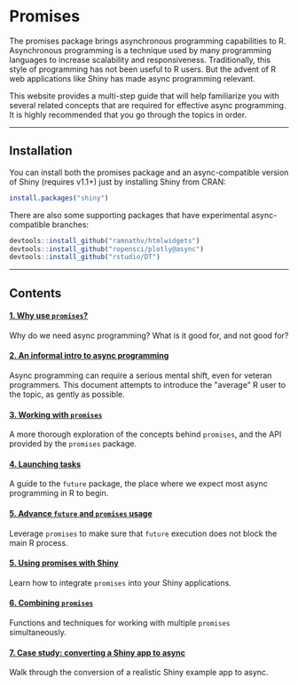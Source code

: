 # Promises

The promises package brings asynchronous programming capabilities to R. Asynchronous programming is a technique used by many programming languages to increase scalability and responsiveness. Traditionally, this style of programming has not been useful to R users. But the advent of R web applications like Shiny has made async programming relevant.

This website provides a multi-step guide that will help familiarize you with several related concepts that are required for effective async programming. It is highly recommended that you go through the topics in order.

---

## Installation

You can install both the promises package and an async-compatible version of Shiny (requires v1.1+) just by installing Shiny from CRAN:

```r
install.packages("shiny")
```

There are also some supporting packages that have experimental async-compatible branches:

```r
devtools::install_github("ramnathv/htmlwidgets")
devtools::install_github("ropensci/plotly@async")
devtools::install_github("rstudio/DT")
```

---

<style>
.contents a.anchor { display: none; }
</style>

## Contents

#### [1. Why use `promises`?](articles/motivation.html)

Why do we need async programming? What is it good for, and not good for?

#### [2. An informal intro to async programming](articles/intro.html)

Async programming can require a serious mental shift, even for veteran programmers. This document attempts to introduce the "average" R user to the topic, as gently as possible.

#### [3. Working with `promises`](articles/overview.html)

A more thorough exploration of the concepts behind `promises`, and the API provided by the `promises` package.

#### [4. Launching tasks](articles/futures.html)

A guide to the `future` package, the place where we expect most async programming in R to begin.

#### [5. Advance `future` and `promises` usage](articles/future_promise.html)

Leverage `promises` to make sure that `future` execution does not block the main R process.

#### [5. Using promises with Shiny](articles/shiny.html)

Learn how to integrate `promises` into your Shiny applications.

#### [6. Combining `promises`](articles/combining.html)

Functions and techniques for working with multiple `promises` simultaneously.

#### [7. Case study: converting a Shiny app to async](articles/casestudy.html)

Walk through the conversion of a realistic Shiny example app to async.
